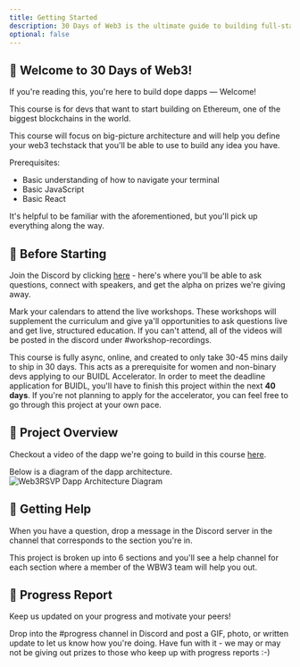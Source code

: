```yaml
---
title: Getting Started
description: 30 Days of Web3 is the ultimate guide to building full-stack dapps on Ethereum. Get started with our free online curriculum here.
optional: false
---
```


## 👋 Welcome to 30 Days of Web3!

If you're reading this, you're here to build dope dapps — Welcome!

This course is for devs that want to start building on Ethereum, one of the biggest blockchains in the world.

This course will focus on big-picture architecture and will help you define your web3 techstack that you'll be able to use to build any idea you have.

Prerequisites:

- Basic understanding of how to navigate your terminal
- Basic JavaScript
- Basic React

It's helpful to be familiar with the aforementioned, but you'll pick up everything along the way.

## 🚀 Before Starting

Join the Discord by clicking [here](https://discord.com/invite/z63rfurXMD) - here's where you'll be able to ask questions, connect with speakers, and get the alpha on prizes we're giving away.

Mark your calendars to attend the live workshops. These workshops will supplement the curriculum and give ya'll opportunities to ask questions live and get live, structured education. If you can't attend, all of the videos will be posted in the discord under #workshop-recordings.

This course is fully async, online, and created to only take 30-45 mins daily to ship in 30 days. This acts as a prerequisite for women and non-binary devs applying to our BUIDL Accelerator. In order to meet the deadline application for BUIDL, you'll have to finish this project within the next **40 days**. If you're not planning to apply for the accelerator, you can feel free to go through this project at your own pace.

## 👀 Project Overview

Checkout a video of the dapp we're going to build in this course [here](https://www.loom.com/share/c3fb24a579644feaa7510e98be37181a).

Below is a diagram of the dapp architecture.
![Web3RSVP Dapp Architecture Diagram](https://i.imgur.com/2TPbE9J.jpg)

## 🤚 Getting Help

When you have a question, drop a message in the Discord server in the channel that corresponds to the section you're in.

This project is broken up into 6 sections and you'll see a help channel for each section where a member of the WBW3 team will help you out.

## 🚨 Progress Report

Keep us updated on your progress and motivate your peers!

Drop into the #progress channel in Discord and post a GIF, photo, or written update to let us know how you're doing. Have fun with it - we may or may not be giving out prizes to those who keep up with progress reports :-)
